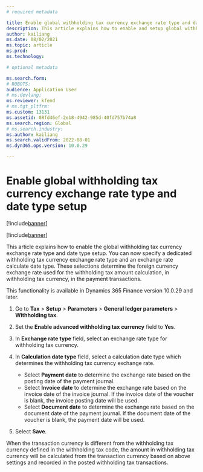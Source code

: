 ```yaml
---
# required metadata

title: Enable global withholding tax currency exchange rate type and date type setup
description: This article explains how to enable and setup global withholding tax currency exchange rate type and date type.
author: kailiang
ms.date: 08/02/2021
ms.topic: article
ms.prod: 
ms.technology: 

# optional metadata

ms.search.form: 
# ROBOTS: 
audience: Application User
# ms.devlang: 
ms.reviewer: kfend
# ms.tgt_pltfrm: 
ms.custom: 13131
ms.assetid: 08fd46ef-2eb8-4942-985d-40fd757b74a8
ms.search.region: Global
# ms.search.industry: 
ms.author: kailiang
ms.search.validFrom: 2022-08-01
ms.dyn365.ops.version: 10.0.29

---
```


# Enable global withholding tax currency exchange rate type and date type setup

[!include[banner](../includes/banner.md)]

[!include[banner](../includes/preview-banner.md)]


This article explains how to enable the global withholding tax currency exchange rate type and date type setup. You can now specify a dedicated withholding tax currency exchange rate type and an exchange rate calculate date type. These selections determine the foreign currency exchange rate used for the withholding tax amount calculation, in withholding tax currency, in the payment transactions.

This functionality is available in Dynamics 365 Finance version 10.0.29 and later.

1. Go to **Tax** > **Setup** > **Parameters** > **General ledger parameters** > **Withholding tax**.
2. Set the **Enable advanced withholding tax currency** field to **Yes**.
3. In **Exchange rate type** field, select an exchange rate type for withholding tax currency.
4. In **Calculation date type** field, select a calculation date type which determines the withholding tax currency exchange rate.

   - Select **Payment date** to determine the exchange rate based on the posting date of the payment journal. 
   - Select **Invoice date** to determine the exchange rate based on the invoice date of the invoice journal. If the invoice date of the voucher is blank, the invoice posting date will be used. 
   - Select **Document date** to determine the exchange rate based on the document date of the payment journal. If the document date of the voucher is blank, the payment date will be used.

5. Select **Save**.

When the transaction currency is different from the withholding tax currency defined in the withholding tax code, the amount in withholding tax currency will be calculated from the transaction currency based on above settings and recorded in the posted withholding tax transactions.

